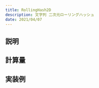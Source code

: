 ```yaml
---
title: RollingHash2D
description: 文字列 二次元ローリングハッシュ
date: 2021/04/07
---
```


## 説明

## 計算量

## 実装例

```cpp import=/assets/Library/string/rollinghash2d.cpp
```
